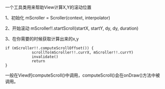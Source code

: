 一个工具类用来帮助View计算X,Y的滚动位置

1、初始化 mScroller = Scroller(context, interpolator)

2、开始滚动 mScroller!!.startScroll(startX, startY, dy, dy, duration)

3、在你需要的时候获取计算出来的x,y
```
if (mScroller!!.computeScrollOffset()) {
            scrollTo(mScroller!!.currX, mScroller!!.currY)
            invalidate()
            return
}
```
一般在View的computeScroll()中调用，computeScroll()会在onDraw()方法中被调用。